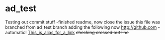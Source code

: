 ad_test
=======

Testing out commit stuff
-finished readme, now close the issue
this file was branched from ad_test branch
 adding the following now
http://github.com - automatic!
[This_is_alias_for_a_link](http://github.com)
~~checking crossed out line~~
